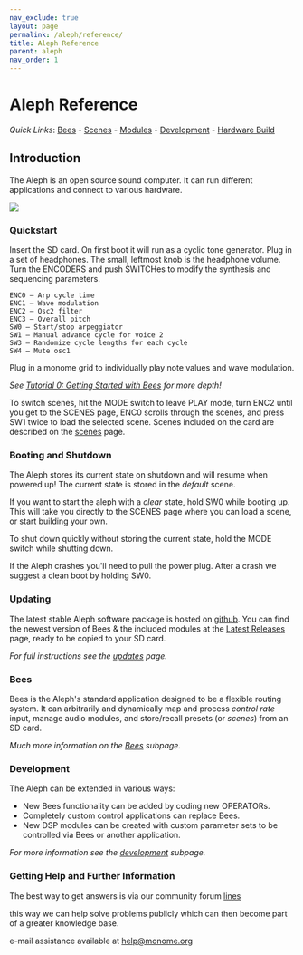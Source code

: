```yaml
---
nav_exclude: true
layout: page
permalink: /aleph/reference/
title: Aleph Reference
parent: aleph
nav_order: 1
---
```


# Aleph Reference

*Quick Links*: [Bees](../bees) - [Scenes](../scenes) - [Modules](../modules) - [Development](../development) - [Hardware Build](../hardware)

## Introduction

The Aleph is an open source sound computer. It can run different applications and connect to various hardware.

![](../images/aleph-map.png)

### Quickstart

Insert the SD card. On first boot it will run as a cyclic tone generator. Plug in a set of headphones. The small, leftmost knob is the headphone volume. Turn the ENCODERS and push SWITCHes to modify the synthesis and sequencing parameters.

~~~
ENC0 – Arp cycle time
ENC1 – Wave modulation
ENC2 – Osc2 filter
ENC3 – Overall pitch
SW0 – Start/stop arpeggiator
SW1 – Manual advance cycle for voice 2
SW3 – Randomize cycle lengths for each cycle
SW4 – Mute osc1
~~~

Plug in a monome grid to individually play note values and wave modulation.

*See [Tutorial 0: Getting Started with Bees](../tutorial-0) for more depth!*

To switch scenes, hit the MODE switch to leave PLAY mode, turn ENC2 until you get to the SCENES page, ENC0 scrolls through the scenes, and press SW1 twice to load the selected scene. Scenes included on the card are described on the [scenes](../scenes) page.

### Booting and Shutdown

The Aleph stores its current state on shutdown and will resume when powered up! The current state is stored in the *default* scene.

If you want to start the aleph with a *clear* state, hold SW0 while booting up. This will take you directly to the SCENES page where you can load a scene, or start building your own.

To shut down quickly without storing the current state, hold the MODE switch while shutting down.

If the Aleph crashes you'll need to pull the power plug. After a crash we suggest a clean boot by holding SW0.

### Updating

The latest stable Aleph software package is hosted on [github](https://github.com/tehn/aleph). You can find the newest version of Bees & the included modules at the [Latest Releases](https://github.com/tehn/aleph/releases/latest) page, ready to be copied to your SD card.

*For full instructions see the [updates](../updates) page.*

### Bees

Bees is the Aleph's standard application designed to be a flexible routing system. It can arbitrarily and dynamically map and process *control rate* input, manage audio modules, and store/recall presets (or *scenes*) from an SD card.

*Much more information on the [Bees](../bees) subpage.*

### Development

The Aleph can be extended in various ways:

- New Bees functionality can be added by coding new OPERATORs.
- Completely custom control applications can replace Bees.
- New DSP modules can be created with custom parameter sets to be controlled via Bees or another application.

*For more information see the [development](../development) subpage.*

### Getting Help and Further Information

The best way to get answers is via our community forum [lines](http://llllllll.co)

this way we can help solve problems publicly which can then become part of a greater knowledge base.

e-mail assistance available at help@monome.org
